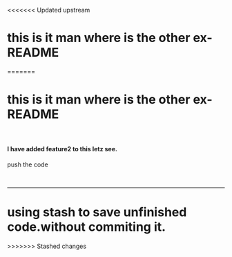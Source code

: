 <<<<<<< Updated upstream
# this is it man where is the other ex-README
=======
# this is it man where is the other ex-README
<br>
<h4>I have added feature2 to this letz see.</h4>
<p>push the code</p>
<link href="www.google.com">
<br>
<hr>
<h1>using stash to save unfinished code.without commiting it.</h1>
>>>>>>> Stashed changes
